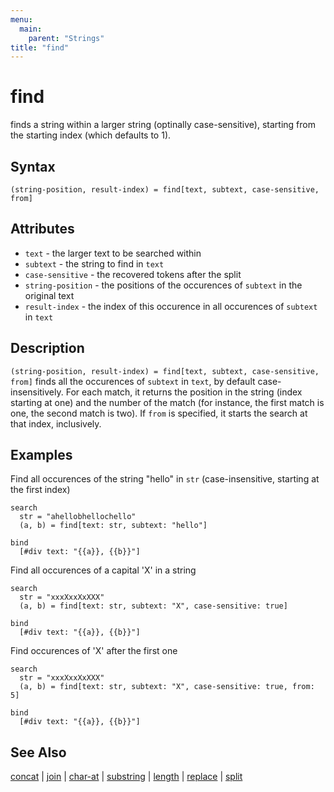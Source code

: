 ```yaml
---
menu:
  main:
    parent: "Strings"
title: "find"
---
```


# find

finds a string within a larger string (optinally case-sensitive), starting from the starting index (which defaults to 1).

## Syntax

```eve
(string-position, result-index) = find[text, subtext, case-sensitive, from]
```

## Attributes

- `text` - the larger text to be searched within
- `subtext` - the string to find in `text`
- `case-sensitive` - the recovered tokens after the split
- `string-position` - the positions of the occurences of `subtext` in the original text
- `result-index` - the index of this occurence in all occurences of `subtext` in `text`

## Description

`(string-position, result-index) = find[text, subtext, case-sensitive, from]` finds all the occurences of `subtext` in `text`, by default case-insensitively. For each match, it returns the position in the string (index starting at one) and the number of the match (for instance, the first match is one, the second match is two). If `from` is specified, it starts the search at that index, inclusively.

## Examples

Find all occurences of the string "hello" in `str` (case-insensitive, starting at the first index)

```eve
search
  str = "ahellobhellochello"
  (a, b) = find[text: str, subtext: "hello"]

bind
  [#div text: "{{a}}, {{b}}"]
```

Find all occurences of a capital 'X' in a string

```eve
search
  str = "xxxXxxXxXXX"
  (a, b) = find[text: str, subtext: "X", case-sensitive: true]

bind
  [#div text: "{{a}}, {{b}}"]
```

Find occurences of 'X' after the first one

```eve
search
  str = "xxxXxxXxXXX"
  (a, b) = find[text: str, subtext: "X", case-sensitive: true, from: 5]

bind
  [#div text: "{{a}}, {{b}}"]
```

## See Also

[concat](../concat) | [join](../join) | [char-at](../char-at) | [substring](../substring) | [length](../length) | [replace](../replace) | [split](../split)
